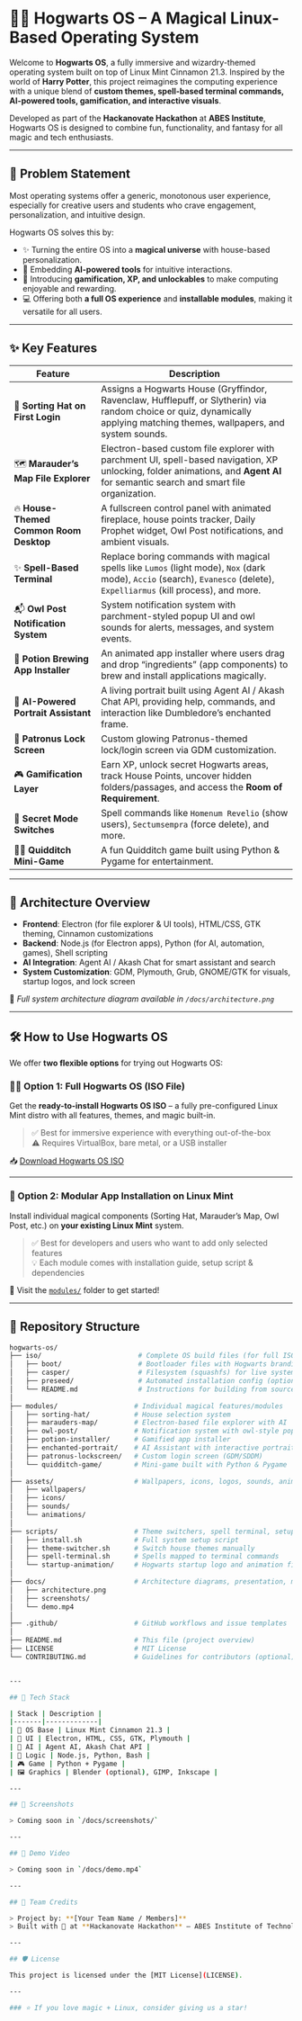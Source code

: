 # 🧙‍♂️ Hogwarts OS – A Magical Linux-Based Operating System

Welcome to **Hogwarts OS**, a fully immersive and wizardry-themed operating system built on top of Linux Mint Cinnamon 21.3. Inspired by the world of **Harry Potter**, this project reimagines the computing experience with a unique blend of **custom themes, spell-based terminal commands, AI-powered tools, gamification, and interactive visuals**.

Developed as part of the **Hackanovate Hackathon** at **ABES Institute**, Hogwarts OS is designed to combine fun, functionality, and fantasy for all magic and tech enthusiasts.

---

## 🧩 Problem Statement

Most operating systems offer a generic, monotonous user experience, especially for creative users and students who crave engagement, personalization, and intuitive design.

Hogwarts OS solves this by:

- ✨ Turning the entire OS into a **magical universe** with house-based personalization.
- 🧠 Embedding **AI-powered tools** for intuitive interactions.
- 🧪 Introducing **gamification, XP, and unlockables** to make computing enjoyable and rewarding.
- 💻 Offering both **a full OS experience** and **installable modules**, making it versatile for all users.

---

## ✨ Key Features

| Feature | Description |
|--------|-------------|
| 🧙 **Sorting Hat on First Login** | Assigns a Hogwarts House (Gryffindor, Ravenclaw, Hufflepuff, or Slytherin) via random choice or quiz, dynamically applying matching themes, wallpapers, and system sounds. |
| 🗺️ **Marauder’s Map File Explorer** | Electron-based custom file explorer with parchment UI, spell-based navigation, XP unlocking, folder animations, and **Agent AI** for semantic search and smart file organization. |
| 🔥 **House-Themed Common Room Desktop** | A fullscreen control panel with animated fireplace, house points tracker, Daily Prophet widget, Owl Post notifications, and ambient visuals. |
| ✨ **Spell-Based Terminal** | Replace boring commands with magical spells like `Lumos` (light mode), `Nox` (dark mode), `Accio` (search), `Evanesco` (delete), `Expelliarmus` (kill process), and more. |
| 📬 **Owl Post Notification System** | System notification system with parchment-styled popup UI and owl sounds for alerts, messages, and system events. |
| 🧪 **Potion Brewing App Installer** | An animated app installer where users drag and drop “ingredients” (app components) to brew and install applications magically. |
| 🧠 **AI-Powered Portrait Assistant** | A living portrait built using Agent AI / Akash Chat API, providing help, commands, and interaction like Dumbledore’s enchanted frame. |
| 🔐 **Patronus Lock Screen** | Custom glowing Patronus-themed lock/login screen via GDM customization. |
| 🎮 **Gamification Layer** | Earn XP, unlock secret Hogwarts areas, track House Points, uncover hidden folders/passages, and access the **Room of Requirement**. |
| 🧹 **Secret Mode Switches** | Spell commands like `Homenum Revelio` (show users), `Sectumsempra` (force delete), and more. |
| 🧙‍♀️ **Quidditch Mini-Game** | A fun Quidditch game built using Python & Pygame for entertainment. |

---

## 🧰 Architecture Overview

- **Frontend**: Electron (for file explorer & UI tools), HTML/CSS, GTK theming, Cinnamon customizations  
- **Backend**: Node.js (for Electron apps), Python (for AI, automation, games), Shell scripting  
- **AI Integration**: Agent AI / Akash Chat for smart assistant and search  
- **System Customization**: GDM, Plymouth, Grub, GNOME/GTK for visuals, startup logos, and lock screen  

📌 _Full system architecture diagram available in `/docs/architecture.png`_

---

## 🛠️ How to Use Hogwarts OS

We offer **two flexible options** for trying out Hogwarts OS:

### 🧙‍♂️ Option 1: Full Hogwarts OS (ISO File)

Get the **ready-to-install Hogwarts OS ISO** – a fully pre-configured Linux Mint distro with all features, themes, and magic built-in.

> ✅ Best for immersive experience with everything out-of-the-box  
> ⚠️ Requires VirtualBox, bare metal, or a USB installer

📥 [Download Hogwarts OS ISO](#)

---

### 🧩 Option 2: Modular App Installation on Linux Mint

Install individual magical components (Sorting Hat, Marauder’s Map, Owl Post, etc.) on **your existing Linux Mint** system.

> ✅ Best for developers and users who want to add only selected features  
> 💡 Each module comes with installation guide, setup script & dependencies

📁 Visit the [`modules/`](#) folder to get started!

---

## 📁 Repository Structure

```bash
hogwarts-os/
├── iso/                        # Complete OS build files (for full ISO)
│   ├── boot/                   # Bootloader files with Hogwarts branding
│   ├── casper/                 # Filesystem (squashfs) for live system
│   ├── preseed/                # Automated installation config (optional)
│   └── README.md               # Instructions for building from source
│
├── modules/                   # Individual magical features/modules
│   ├── sorting-hat/           # House selection system
│   ├── marauders-map/         # Electron-based file explorer with AI
│   ├── owl-post/              # Notification system with owl-style popups
│   ├── potion-installer/      # Gamified app installer
│   ├── enchanted-portrait/    # AI Assistant with interactive portrait
│   ├── patronus-lockscreen/   # Custom login screen (GDM/SDDM)
│   └── quidditch-game/        # Mini-game built with Python & Pygame
│
├── assets/                    # Wallpapers, icons, logos, sounds, animations
│   ├── wallpapers/
│   ├── icons/
│   ├── sounds/
│   └── animations/
│
├── scripts/                   # Theme switchers, spell terminal, setup tools
│   ├── install.sh             # Full system setup script
│   ├── theme-switcher.sh      # Switch house themes manually
│   ├── spell-terminal.sh      # Spells mapped to terminal commands
│   └── startup-animation/     # Hogwarts startup logo and animation files
│
├── docs/                      # Architecture diagrams, presentation, media
│   ├── architecture.png
│   ├── screenshots/
│   └── demo.mp4
│
├── .github/                   # GitHub workflows and issue templates
│
├── README.md                  # This file (project overview)
├── LICENSE                    # MIT License
└── CONTRIBUTING.md            # Guidelines for contributors (optional)


---

## 🧪 Tech Stack

| Stack | Description |
|-------|-------------|
| 🧰 OS Base | Linux Mint Cinnamon 21.3 |
| 🎨 UI | Electron, HTML, CSS, GTK, Plymouth |
| 🧠 AI | Agent AI, Akash Chat API |
| 🐍 Logic | Node.js, Python, Bash |
| 🎮 Game | Python + Pygame |
| 🖼️ Graphics | Blender (optional), GIMP, Inkscape |

---

## 📸 Screenshots

> Coming soon in `/docs/screenshots/`

---

## 🎥 Demo Video

> Coming soon in `/docs/demo.mp4`

---

## 🙌 Team Credits

> Project by: **[Your Team Name / Members]**  
> Built with 💛 at **Hackanovate Hackathon** – ABES Institute of Technology

---

## 🛡️ License

This project is licensed under the [MIT License](LICENSE).

---

### ⭐ If you love magic + Linux, consider giving us a star!
